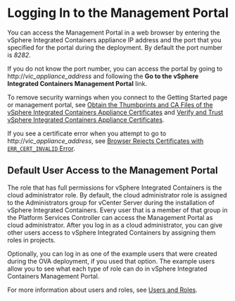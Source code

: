 # Logging In to the Management Portal #

You can access the Management Portal in a web browser by entering the vSphere Integrated Containers appliance IP address and the port that you specified for the portal during the deployment. By default the port number is *8282*.

If you do not know the port number, you can access the portal by going to http://<i>vic_appliance_address</i> and following the **Go to the vSphere Integrated Containers Management Portal** link.

To remove security warnings when you connect to the Getting Started page or management portal, see [Obtain the Thumbprints and CA Files of the vSphere Integrated Containers Appliance Certificates](../vic_vsphere_admin/obtain_appliance_certs.md) and [Verify and Trust vSphere Integrated Containers Appliance Certificates](trust_vic_certs.md).

If you see a certificate error when you attempt to go to http://<i>vic_appliance_address</i>, see [Browser Rejects Certificates with `ERR_CERT_INVALID` Error](../vic_vsphere_admin/ts_cert_error.md).

## Default User Access to the Management Portal ##

The role that has full permissions for vSphere Integrated Containers is the cloud administrator role. 
By default, the cloud administrator role is assigned to the Administrators group for vCenter Server during the installation of vSphere Integrated Containers. Every user that is a member of that group in the Platform Services Controller can access the Management Portal as cloud administrator. After you log in as a cloud administrator, you can give other users access to vSphere Integrated Containers by assigning them roles in projects.

Optionally, you can log in as one of the example users that were created during the OVA deployment, if you used that option. The example users allow you to see what each type of role can do in vSphere Integrated Containers Management Portal.

For more information about users and roles, see [Users and Roles](../vic_overview/introduction.md#usersandroles).
